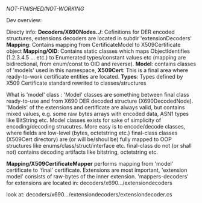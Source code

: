 ﻿*NOT-FINISHED/NOT-WORKING*

Dev overview: 

Directy info:
**Decoders/X690Nodes../**: Cefinitions for DER  encoded structures,
extensions decoders are located in subdir 'extensionDecoders'
**Mapping**: Contains mapping from CertificateModel to X509Certificate object
**Mapping/OID**: Contains static classes which maps ObjectIdentifies (1.2.3.4.5 ... etc.)
to Enumerated types/constant values etc (mapping are bidirectional,
from enum/const to OID and reverse).
**Model**:  contains classes of 'models' used in this namespace,
**X509Cert**:  This is a final area where ready-to-work certificate entities are located. 
**Types**: Types defined by X509 Certificate standard rewrited to classes/structures

What is 'model' class :
'Model' classes are something between final class ready-to-use and from X690 DER
decoded structure (X690DecodedNode). 'Models' of the extensions and certificate are
always valid, but contains mixed values, e.g. some raw bytes arrays with encoded data,
ASN1 types like BitString etc. Model classes exists for sake of simplicity of
encoding/decoding strucutres. More easy is to encode/decode classes, where fields
are low-level (bytes, octetstring etc.) final-class classes (X509Cert directory) are 
(or will be/shoul be) fully mapped to OOP structures like enums/class/struct/interface etc.
final-class do not (or shall not) contains decoding artifacts like bitstring, octetstring etc. 

**Mapping/X509CertificateMapper** performs mapping from 'model' certificate to 'final' certificate.
Extensions are most important, 'extension model' consists of raw-bytes of the inner extension.
'mappers-decoders' for extensions are located in: decoders/x690.../extensiondecoders

look at:
decoders/x690.../extensiondecoders/extensiondecoder.cs
